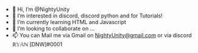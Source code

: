 - 👋 Hi, I’m @NightyUnity
- 👀 I’m interested in discord, discord python and for Tutorials!
- 🌱 I’m currently learning HTML and Javascript 
- 💞️ I’m looking to collaborate on ...
- 📫 You can Mail me via Gmail on NightyUnity@gmail.com or via discord ℝ𝕐𝔸ℕ [DNW]#0001 

<!---
NightyUnity/NightyUnity is a ✨ special ✨ repository because its `README.md` (this file) appears on your GitHub profile.
You can click the Preview link to take a look at your changes.
--->
